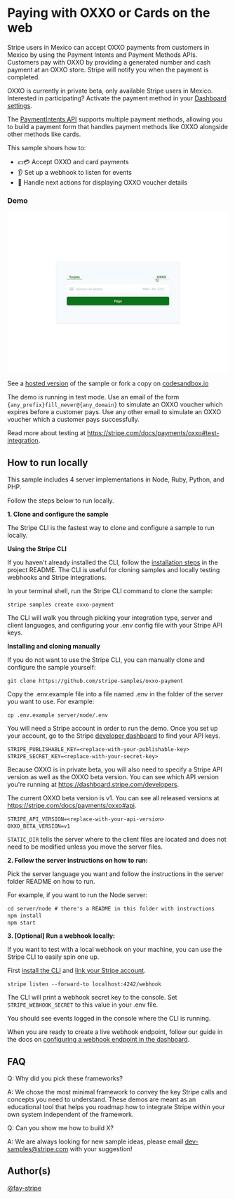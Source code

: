 # Paying with OXXO or Cards on the web

Stripe users in Mexico can accept OXXO payments from customers in Mexico by using the Payment Intents and Payment Methods APIs. Customers pay with OXXO by providing a generated number and cash payment at an OXXO store. Stripe will notify you when the payment is completed.

OXXO is currently in private beta, only available Stripe users in Mexico. Interested in participating? Activate the payment method in your [Dashboard settings](https://dashboard.stripe.com/settings/payments).

The [PaymentIntents API](https://stripe.com/docs/api/payment_intents) supports multiple payment methods, allowing you to build a payment form that handles payment methods like OXXO alongside other methods like cards.

This sample shows how to:

- 💵💳 Accept OXXO and card payments
- 👂 Set up a webhook to listen for events
- 💁‍ Handle next actions for displaying OXXO voucher details

### Demo

<img src="./web-oxxo-payment.gif" alt="Collecting an OXXO payment" align="center">

See a [hosted version](https://q66ty.sse.codesandbox.io/) of the sample or fork a copy on [codesandbox.io](https://codesandbox.io/s/stripe-sample-oxxo-payment-q66ty)

The demo is running in test mode. Use an email of the form `{any_prefix}fill_never@{any_domain}` to simulate an OXXO voucher which expires before a customer pays. Use any other email to simulate an OXXO voucher which a customer pays successfully.

Read more about testing at https://stripe.com/docs/payments/oxxo#test-integration.

## How to run locally

This sample includes 4 server implementations in Node, Ruby, Python, and PHP.

Follow the steps below to run locally.

**1. Clone and configure the sample**

The Stripe CLI is the fastest way to clone and configure a sample to run locally.

**Using the Stripe CLI**

If you haven't already installed the CLI, follow the [installation steps](https://github.com/stripe/stripe-cli#installation) in the project README. The CLI is useful for cloning samples and locally testing webhooks and Stripe integrations.

In your terminal shell, run the Stripe CLI command to clone the sample:

```
stripe samples create oxxo-payment
```

The CLI will walk you through picking your integration type, server and client languages, and configuring your .env config file with your Stripe API keys.

**Installing and cloning manually**

If you do not want to use the Stripe CLI, you can manually clone and configure the sample yourself:

```
git clone https://github.com/stripe-samples/oxxo-payment
```

Copy the .env.example file into a file named .env in the folder of the server you want to use. For example:

```
cp .env.example server/node/.env
```

You will need a Stripe account in order to run the demo. Once you set up your account, go to the Stripe [developer dashboard](https://stripe.com/docs/development#api-keys) to find your API keys.

```
STRIPE_PUBLISHABLE_KEY=<replace-with-your-publishable-key>
STRIPE_SECRET_KEY=<replace-with-your-secret-key>
```

Because OXXO is in private beta, you will also need to specify a Stripe API version as well as the OXXO beta version.
You can see which API version you're running at https://dashboard.stripe.com/developers.

The current OXXO beta version is v1. You can see all released versions at https://stripe.com/docs/payments/oxxo#api.

```
STRIPE_API_VERSION=<replace-with-your-api-version>
OXXO_BETA_VERSION=v1
```

`STATIC_DIR` tells the server where to the client files are located and does not need to be modified unless you move the server files.

**2. Follow the server instructions on how to run:**

Pick the server language you want and follow the instructions in the server folder README on how to run.

For example, if you want to run the Node server:

```
cd server/node # there's a README in this folder with instructions
npm install
npm start
```

**3. [Optional] Run a webhook locally:**

If you want to test with a local webhook on your machine, you can use the Stripe CLI to easily spin one up.

First [install the CLI](https://stripe.com/docs/stripe-cli) and [link your Stripe account](https://stripe.com/docs/stripe-cli#link-account).

```
stripe listen --forward-to localhost:4242/webhook
```

The CLI will print a webhook secret key to the console. Set `STRIPE_WEBHOOK_SECRET` to this value in your .env file.

You should see events logged in the console where the CLI is running.

When you are ready to create a live webhook endpoint, follow our guide in the docs on [configuring a webhook endpoint in the dashboard](https://stripe.com/docs/webhooks/setup#configure-webhook-settings).

## FAQ

Q: Why did you pick these frameworks?

A: We chose the most minimal framework to convey the key Stripe calls and concepts you need to understand. These demos are meant as an educational tool that helps you roadmap how to integrate Stripe within your own system independent of the framework.

Q: Can you show me how to build X?

A: We are always looking for new sample ideas, please email dev-samples@stripe.com with your suggestion!

## Author(s)

[@fay-stripe](https://twitter.com/mfaywu)
